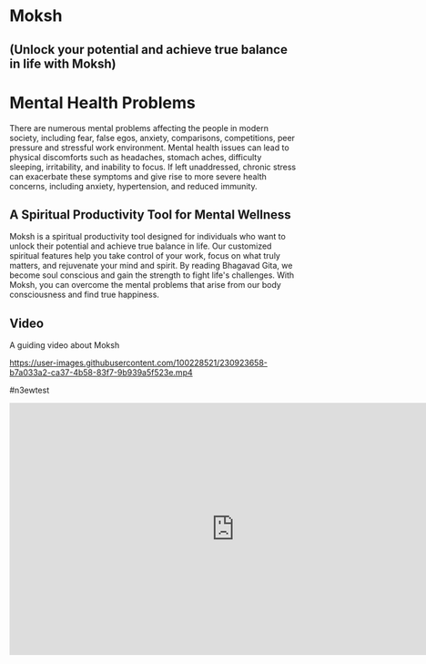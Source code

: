 # Moksh 

## (Unlock your potential and achieve true balance in life with Moksh)

# Mental Health Problems

There are numerous mental problems affecting the people in modern society, including fear, false egos, anxiety, comparisons, competitions, peer pressure and stressful work environment. Mental health issues can lead to physical discomforts such as headaches, stomach aches, difficulty sleeping, irritability, and inability to focus. If left unaddressed, chronic stress can exacerbate these symptoms and give rise to more severe health concerns, including anxiety, hypertension, and reduced immunity.


## A Spiritual Productivity Tool for Mental Wellness


Moksh is a spiritual productivity tool designed for individuals who want to unlock their potential and achieve true balance in life. Our customized spiritual features help you take control of your work, focus on what truly matters, and rejuvenate your mind and spirit. By reading Bhagavad Gita, we become soul conscious and gain the strength to fight life's challenges. With Moksh, you can overcome the mental problems that arise from our body consciousness and find true happiness.

## Video

A guiding video about Moksh 

https://user-images.githubusercontent.com/100228521/230923658-b7a033a2-ca37-4b58-83f7-9b939a5f523e.mp4

#n3ewtest
<iframe frameborder="0" scrolling="no" marginheight="0" marginwidth="0"width="788.54" height="443" type="text/html" src="https://www.youtube.com/embed/wfdF___qNME?autoplay=0&fs=0&iv_load_policy=3&showinfo=0&rel=0&cc_load_policy=0&start=0&end=0&origin=https://youtubeembedcode.com"><div><small><a href="https://youtubeembedcode.com/nl/">youtubeembedcode nl</a></small></div><div><small><a href="unoregler.com/da/">unoregler.com/da/</a></small></div><div><small><a href="https://youtubeembedcode.com/de/">youtubeembedcode.com/de/</a></small></div><div><small><a href="https://xn--snabbln5000-28a.com/lana-10000-kr/">låna 10000 snabbt</a></small></div></iframe>
